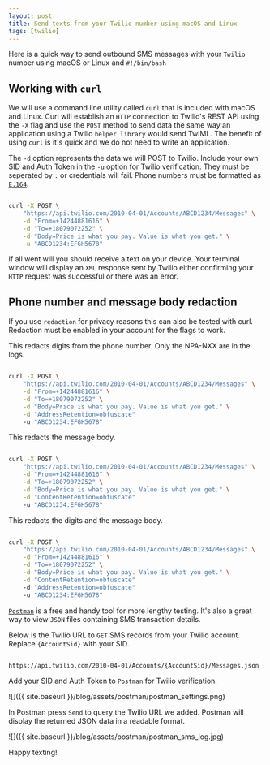 ```yaml
---
layout: post
title: Send texts from your Twilio number using macOS and Linux
tags: [twilio]
---
```


Here is a quick way to send outbound SMS messages with your `Twilio` number using macOS or Linux and `#!/bin/bash`

<!--more-->


## Working with `curl`

We will use a command line utility called `curl` that is included with macOS and Linux. Curl will establish an `HTTP` connection to Twilio's REST API using the `-X` flag and use the `POST` method to send data the same way an application using a Twilio `helper library` would send TwiML. The benefit of using `curl` is it's quick and we do not need to write an application.

The `-d` option represents the data we will POST to Twilio. Include your own SID and Auth Token in the `-u` option for Twilio verification. They must be seperated by `:` or credentials will fail. Phone numbers must be formatted as [`E.164`](https://www.twilio.com/docs/glossary/what-e164).
 
```bash

curl -X POST \
    "https://api.twilio.com/2010-04-01/Accounts/ABCD1234/Messages" \
    -d "From=+14244881616" \
    -d "To=+18079072252" \
    -d "Body=Price is what you pay. Value is what you get." \
    -u "ABCD1234:EFGH5678"

```

If all went will you should receive a text on your device. Your terminal window will display an `XML` response sent by Twilio either confirming your `HTTP` request was successful or there was an error.

## Phone number and message body redaction

If you use `redaction` for privacy reasons this can also be tested with curl. Redaction must be enabled in your account for the flags to work.

This redacts digits from the phone number. Only the NPA-NXX are in the logs.

```bash

curl -X POST \
    "https://api.twilio.com/2010-04-01/Accounts/ABCD1234/Messages" \
    -d "From=+14244881616" \
    -d "To=+18079072252" \
    -d "Body=Price is what you pay. Value is what you get." \
    -d "AddressRetention=obfuscate"
    -u "ABCD1234:EFGH5678"

```

This redacts the message body.

```bash

curl -X POST \
    "https://api.twilio.com/2010-04-01/Accounts/ABCD1234/Messages" \
    -d "From=+14244881616" \
    -d "To=+18079072252" \
    -d "Body=Price is what you pay. Value is what you get." \
    -d "ContentRetention=obfuscate"
    -u "ABCD1234:EFGH5678"

```

This redacts the digits and the message body.

```bash

curl -X POST \
    "https://api.twilio.com/2010-04-01/Accounts/ABCD1234/Messages" \
    -d "From=+14244881616" \
    -d "To=+18079072252" \
    -d "Body=Price is what you pay. Value is what you get." \
    -d "ContentRetention=obfuscate"
    -d "AddressRetention=obfuscate"
    -u "ABCD1234:EFGH5678"

```

[`Postman`](https://www.getpostman.com/) is a free and handy tool for more lengthy testing. It's also a great way to view `JSON` files containing SMS transaction details.

Below is the Twilio URL to `GET` SMS records from your Twilio account. Replace `{AccountSid}` with your SID.

```bash

https://api.twilio.com/2010-04-01/Accounts/{AccountSid}/Messages.json

```
Add your SID and Auth Token to `Postman` for Twilio verification. 

![]({{ site.baseurl }}/blog/assets/postman/postman_settings.png)

In Postman press `Send` to query the Twilio URL we added. Postman will display the returned JSON data in a readable format.

![]({{ site.baseurl }}/blog/assets/postman/postman_sms_log.jpg)


Happy texting!
